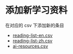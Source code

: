 # 添加新学习资料

在对应的 csv 下添加新的条目

- [reading-list-en.csv](reading-list-en-US.csv)
- [reading-list-zh.csv](reading-list-zh-CN.csv)
- [ai-resources.csv](ai-resources.csv)

